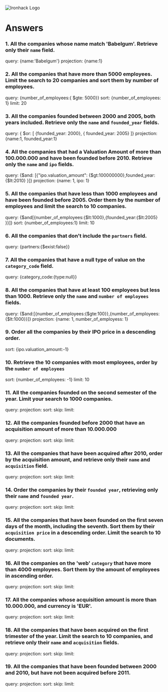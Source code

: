 ![Ironhack Logo](https://i.imgur.com/1QgrNNw.png)

# Answers

### 1. All the companies whose name match 'Babelgum'. Retrieve only their `name` field.

<!-- Your Code Goes Here -->
query: {name:'Babelgum'}
projection: {name:1}

### 2. All the companies that have more than 5000 employees. Limit the search to 20 companies and sort them by **number of employees**.

<!-- Your Code Goes Here -->
query: {number_of_employees:{ $gte: 5000}}
sort: {number_of_employees: 1}
limit: 20

### 3. All the companies founded between 2000 and 2005, both years included. Retrieve only the `name` and `founded_year` fields.

<!-- Your Code Goes Here -->
query: { $or: [ {founded_year: 2000}, { founded_year: 2005} ]}
projection: {name:1, founded_year:1}


### 4. All the companies that had a Valuation Amount of more than 100.000.000 and have been founded before 2010. Retrieve only the `name` and `ipo` fields.

<!-- Your Code Goes Here -->
query: {$and: [{"ipo.valuation_amount": {$gt:100000000},founded_year:{$lt:2010} }]}
projection: {name: 1, ipo: 1}


### 5. All the companies that have less than 1000 employees and have been founded before 2005. Order them by the number of employees and limit the search to 10 companies.

<!-- Your {Code Goes Here -->
query: {$and[{number_of_employees:{$lt:1000},{founded_year:{$lt:2005} }}]}
sort: {number_of_employees:1}
limit: 10

### 6. All the companies that don't include the `partners` field.

<!-- Your Code Goes Here -->
query: {partners:{$exist:false}}


### 7. All the companies that have a null type of value on the `category_code` field.

<!-- Your Code Goes Here -->
query: {category_code:{type:null}}


### 8. All the companies that have at least 100 employees but less than 1000. Retrieve only the `name` and `number of employees` fields.

<!-- Your Code Goes Here -->
query: {$and:[{number_of_employees:{$gte:100}},{number_of_employees:{$lt:1000}}]}
projection: {name: 1, number_of_employess: 1}


### 9. Order all the companies by their IPO price in a descending order.

<!-- Your Code Goes Here --> 
sort: {ipo.valuation_amount:-1}


### 10. Retrieve the 10 companies with most employees, order by the `number of employees`

<!-- Your Code Goes Here -->
sort: {number_of_employees: -1} 
limit: 10

### 11. All the companies founded on the second semester of the year. Limit your search to 1000 companies.

<!-- Your Code Goes Here -->
query: 
projection: 
sort: 
skip: 
limit: 

### 12. All the companies founded before 2000 that have an acquisition amount of more than 10.000.000

<!-- Your Code Goes Here -->
query: 
projection: 
sort: 
skip: 
limit: 

### 13. All the companies that have been acquired after 2010, order by the acquisition amount, and retrieve only their `name` and `acquisition` field.

<!-- Your Code Goes Here -->
query: 
projection: 
sort: 
skip: 
limit: 

### 14. Order the companies by their `founded year`, retrieving only their `name` and `founded year`.

<!-- Your Code Goes Here -->
query: 
projection: 
sort: 
skip: 
limit: 

### 15. All the companies that have been founded on the first seven days of the month, including the seventh. Sort them by their `acquisition price` in a descending order. Limit the search to 10 documents.

<!-- Your Code Goes Here -->
query: 
projection: 
sort: 
skip: 
limit: 

### 16. All the companies on the 'web' `category` that have more than 4000 employees. Sort them by the amount of employees in ascending order.

<!-- Your Code Goes Here -->
query: 
projection: 
sort: 
skip: 
limit: 

### 17. All the companies whose acquisition amount is more than 10.000.000, and currency is 'EUR'.

<!-- Your Code Goes Here -->
query: 
projection: 
sort: 
skip: 
limit: 

### 18. All the companies that have been acquired on the first trimester of the year. Limit the search to 10 companies, and retrieve only their `name` and `acquisition` fields.

<!-- Your Code Goes Here -->
query: 
projection: 
sort: 
skip: 
limit: 

### 19. All the companies that have been founded between 2000 and 2010, but have not been acquired before 2011.

<!-- Your Code Goes Here -->
query: 
projection: 
sort: 
skip: 
limit: 
